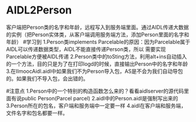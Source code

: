 # AIDL2Person
客户端把Person类的名字和年龄，远程写入到服务端里面。通过AIDL传递大数据的实例（把Person实体类，从客户端调用服务端方法，添加Person里面的名字和年龄）
#学习到
1.Person类implements Parcelable的原因：因为Parcelable属于AIDL可以传递数据类型，AIDL不能直接传递Person类，所以
需要实现Parcelable方便被AIDL传递
2.Person类中的toSting方法，利用alt+ins自动插入的一个方法，目的只是为了在打印logd的时候，直接输出Person中的名字和年龄
3.在IImoocAidl.aidl中如果我们不为Person导入包，AS是不会为我们自动导包的。如果我们不导入包，会出错的。

#注意点
1.Person中的一个特别的构造函数怎么来的？看看aidlserver的源代码里面有说public Person(Parcel parcel)
2.aidl中的Person.aidl是强制写出来的
3.Person所在的包名，客户端和服务端中一定要一样
4.aidl在客户端和服务端，文件名字和包名都要一样。

